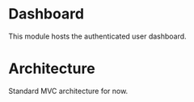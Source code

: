 # Dashboard

This module hosts the authenticated user dashboard.

# Architecture
Standard MVC architecture for now.
